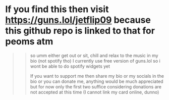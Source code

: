 # If you find this then visit https://guns.lol/jetflip09 because this github repo is linked to that for peoms atm

>> so umm either get out or sit, chill and relax to the music in my bio (not spotify tho)
>> I currently use free version of guns.lol so i wont be able to do spotify widgets yet
>>
>> If you want to support me then share my bio or my socials in the bio or you can donate me, anything would be much appreciated but for now only the first two suffice considering donations are not accepted at this time (I cannot link my card online, dunno)

